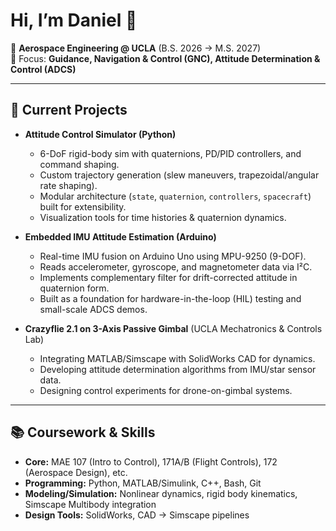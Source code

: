 # Hi, I’m Daniel 👋

🚀 **Aerospace Engineering @ UCLA** (B.S. 2026 → M.S. 2027)  
🎯 Focus: **Guidance, Navigation & Control (GNC), Attitude Determination & Control (ADCS)**  

---

## 🔧 Current Projects
- **Attitude Control Simulator (Python)**  
  - 6-DoF rigid-body sim with quaternions, PD/PID controllers, and command shaping.  
  - Custom trajectory generation (slew maneuvers, trapezoidal/angular rate shaping).  
  - Modular architecture (`state`, `quaternion`, `controllers`, `spacecraft`) built for extensibility.  
  - Visualization tools for time histories & quaternion dynamics.

- **Embedded IMU Attitude Estimation (Arduino)**  
  - Real-time IMU fusion on Arduino Uno using MPU-9250 (9-DOF).  
  - Reads accelerometer, gyroscope, and magnetometer data via I²C.  
  - Implements complementary filter for drift-corrected attitude in quaternion form.  
  - Built as a foundation for hardware-in-the-loop (HIL) testing and small-scale ADCS demos.

- **Crazyflie 2.1 on 3-Axis Passive Gimbal** (UCLA Mechatronics & Controls Lab)  
  - Integrating MATLAB/Simscape with SolidWorks CAD for dynamics.  
  - Developing attitude determination algorithms from IMU/star sensor data.  
  - Designing control experiments for drone-on-gimbal systems.

---

## 📚 Coursework & Skills
- **Core:** MAE 107 (Intro to Control), 171A/B (Flight Controls), 172 (Aerospace Design), etc.  
- **Programming:** Python, MATLAB/Simulink, C++, Bash, Git  
- **Modeling/Simulation:** Nonlinear dynamics, rigid body kinematics, Simscape Multibody integration  
- **Design Tools:** SolidWorks, CAD → Simscape pipelines  
